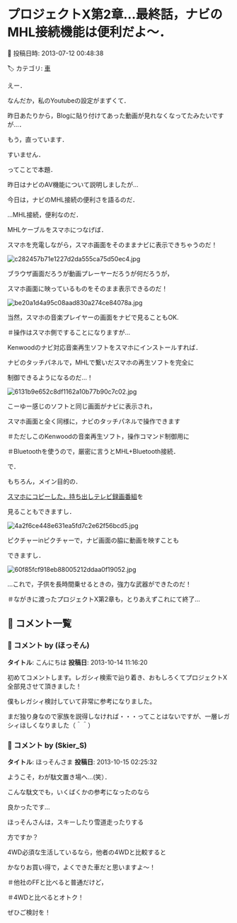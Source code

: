 # プロジェクトX第2章…最終話，ナビのMHL接続機能は便利だよ～．

📅 投稿日時: 2013-07-12 00:48:38

🏷️ カテゴリ: [車](cba0e8330b3f2ded7c1addfacc75d4547.md)

えー．


なんだか，私のYoutubeの設定がまずくて．


昨日あたりから，Blogに貼り付けてあった動画が見れなくなってたみたいですが…．


もう，直っています．


すいません．





ってことで本題．


昨日はナビのAV機能について説明しましたが…


今日は，ナビのMHL接続の便利さを語るのだ．


…MHL接続，便利なのだ．





MHLケーブルをスマホにつなげば．


スマホを充電しながら，スマホ画面をそのままナビに表示できちゃうのだ！




![c282457b71e1227d2da555ca75d50ec4.jpg](images/c282457b71e1227d2da555ca75d50ec4.jpg)







ブラウザ画面だろうが動画プレーヤーだろうが何だろうが，


スマホ画面に映っているものをそのまま表示できるのだ！




![be20a1d4a95c08aad830a274ce84078a.jpg](images/be20a1d4a95c08aad830a274ce84078a.jpg)




当然，スマホの音楽プレイヤーの画面をナビで見ることもOK.


＃操作はスマホ側ですることになりますが…





Kenwoodのナビ対応音楽再生ソフトをスマホにインストールすれば．


ナビのタッチパネルで，MHLで繋いだスマホの再生ソフトを完全に


制御できるようになるのだ…！




![6131b9e652c8df1162a10b77b90c7c02.jpg](images/6131b9e652c8df1162a10b77b90c7c02.jpg)




こーゆー感じのソフトと同じ画面がナビに表示され，


スマホ画面と全く同様に，ナビのタッチパネルで操作できます


＃ただしこのKenwoodの音楽再生ソフト，操作コマンド制御用に


＃Bluetoothを使うので，厳密に言うとMHL+Bluetooth接続．





で．


もちろん，メイン目的の．


[スマホにコピーした，持ち出しテレビ録画番組](e038bad1799d46b330a28f38da3a2d5d4.md)を


見ることもできますし．




![4a2f6ce448e631ea5fd7c2e62f56bcd5.jpg](images/4a2f6ce448e631ea5fd7c2e62f56bcd5.jpg)







ピクチャーinピクチャーで，ナビ画面の脇に動画を映すことも


できますし．




![60f85fcf918eb88005212ddaa0f19052.jpg](images/60f85fcf918eb88005212ddaa0f19052.jpg)







…これで，子供を長時間乗せるときの，強力な武器ができたのだ！





＃ながきに渡ったプロジェクトX第2章も，とりあえずこれにて終了…

## 💬 コメント一覧

### 💬 コメント by (ほっそん)
**タイトル**: こんにちは
**投稿日**: 2013-10-14 11:16:20

初めてコメントします。レガシィ検索で辿り着き、おもしろくてプロジェクトX全部見させて頂きました！

僕もレガシィ検討していて非常に参考になりました。

まだ独り身なので家族を説得しなければ・・・ってことはないですが、一層レガシィほしくなりました（＾＾）

### 💬 コメント by (Skier_S)
**タイトル**: ほっそんさま
**投稿日**: 2013-10-15 02:25:32

ようこそ，わが駄文置き場へ…(笑）．



こんな駄文でも，いくばくかの参考になったのなら

良かったです…

ほっそんさんは，スキーしたり雪道走ったりする

方ですか？

4WD必須な生活しているなら，他者の4WDと比較すると

かなりお買い得で，よくできた車だと思いますよ～！



＃他社のFFと比べると普通だけど，

＃4WDと比べるとオトク！



ぜひご検討を！


